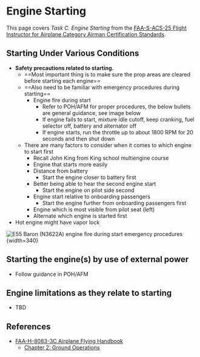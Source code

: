 # Engine Starting

This page covers *Task C. Engine Starting* from the [FAA-S-ACS-25 Flight Instructor for Airplane Category Airman Certification Standards](https://www.faa.gov/training_testing/testing/acs/cfi_airplane_acs_25.pdf).

## Starting Under Various Conditions

* **Safety precautions related to starting.**
  * ==Most important thing is to make sure the prop areas are cleared before starting each engine==
  * ==Also need to be familiar with emergency procedures during starting==
    * Engine fire during start
      * Refer to POH/AFM for proper procedures, the below bullets are general guidance, see image below
      * If engine fails to start, mixture idle cutoff, keep cranking, fuel selector off, battery and alternator off
      * If engine starts, run the throttle up to about 1800 RPM for 20 seconds and then shut down
  * There are many factors to consider when it comes to which engine to start first
    * Recall John King from King school multiengine course
    * Engine that starts more easily
    * Distance from battery
      * Start the engine closer to battery first
    * Better being able to hear the second engine start
      * Start the engine on pilot side second
    * Engine start relative to onboarding passengers
      * Start the engine further from onboarding passengers first
    * Engine which is most visible from pilot seat (left)
    * Alternate which engine is started first
* Hot engine might have vapor lock

![E55 Baron (N3622A) engine fire during start emergency procedures](/img/c55-baron-poh/c55-baron-poh-page-3-7-engine-fire-during-start.png){width=340}

## Starting the engine(s) by use of external power

* Follow guidance in POH/AFM

## Engine limitations as they relate to starting

* TBD

## References

* [FAA-H-8083-3C Airplane Flying Handbook](https://www.faa.gov/regulations_policies/handbooks_manuals/aviation/airplane_handbook)
  * [Chapter 2: Ground Operations](https://www.faa.gov/sites/faa.gov/files/regulations_policies/handbooks_manuals/aviation/airplane_handbook/03_afh_ch2.pdf)
